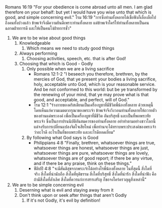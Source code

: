 Romans 16:19 "For your obedience is come abroad unto all men. I am glad therefore on your behalf: but yet I would have you wise unto that which is good, and simple concerning evil."
โรม 16:19 "การซึ่งท่านทั้งหลายได้เชื่อฟังก็เลื่องลือไปถึงคนทั้งปวงแล้ว ข้าพเจ้าจึงมีความยินดีเพราะท่านทั้งหลาย แต่ข้าพเจ้าใคร่ให้ท่านทั้งหลายเป็นคนฉลาดฝ่ายการดี และให้เป็นคนโง่ฝ่ายการชั่ว"

1. We are to be wise about good things
    1. Knowledgeable
        1. Which means we need to study good things
    2. Always performing
        1. Choosing activities, speech, etc. that is after God!
    3. Choosing that which is Good - Godly
        1. Only possible when we are a living sacrifice
            - Romans 12:1-2 "I beseech you therefore, brethren, by the mercies of God, that ye present your bodies a living sacrifice, holy, acceptable unto God, which is your reasonable service. And be not conformed to this world: but be ye transformed by the renewing of your mind, that ye may prove what is that good, and acceptable, and perfect, will of God."
            - โรม 12:1 "ร่างกายของคริสเตียนเป็นเครื่องบูชาที่มีชีวิตพี่น้องทั้งหลาย ด้วยเหตุนี้โดยเห็นแก่ความเมตตากรุณาของพระเจ้า ข้าพเจ้าจึงวิงวอนท่านทั้งหลายให้ถวายตัวของท่านแด่พระองค์ เพื่อเป็นเครื่องบูชาที่มีชีวิต อันบริสุทธิ์ และเป็นที่พอพระทัยพระเจ้า ซึ่งเป็นการปรนนิบัติอันสมควรของท่านทั้งหลาย อย่าทำตามอย่างชาวโลกนี้ แต่จงรับการเปลี่ยนแปลงจิตใจเสียใหม่ เพื่อท่านจะได้ทราบพระประสงค์ของพระเจ้าว่าอะไรดี อะไรเป็นที่ชอบพระทัย และอะไรดียอดเยี่ยม"
        2. By following what God says is Good
            - Philippians 4:8 "Finally, brethren, whatsoever things are true, whatsoever things are honest, whatsoever things are just, whatsoever things are pure, whatsoever things are lovely, whatsoever things are of good report; if there be any virtue, and if there be any praise, think on these things."
            - ฟีลิปปี 4:8 "จะมีสันติสุขจากพระเจ้าได้อย่างไรพี่น้องทั้งหลาย ในที่สุดนี้ สิ่งใดที่จริง สิ่งใดที่น่านับถือ สิ่งใดที่ยุติธรรม สิ่งใดที่บริสุทธิ์ สิ่งใดที่น่ารัก สิ่งใดที่น่าฟัง คือถ้ามีสิ่งใดที่ล้ำเลิศ สิ่งใดที่ควรแก่การสรรเสริญ ก็ขอจงใคร่ครวญดูสิ่งเหล่านี้"
2. We are to be simple concerning evil
    1. Deserning what is evil and staying away from it
    2. Don't think upon or seek after things that aren't Godly
        1. If it's not Godly, it's evil by definition!